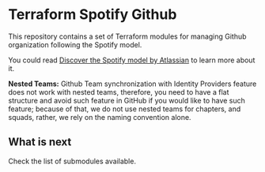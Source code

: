 # Terraform Spotify Github

This repository contains a set of Terraform modules for managing Github
organization following the Spotify model.

You could read [Discover the Spotify model by Atlassian](https://www.atlassian.com/agile/agile-at-scale/spotify)
to learn more about it.

**Nested Teams:** Github Team synchronization with Identity Providers feature
does not work with nested teams, therefore, you need to have a flat structure and
avoid such feature in GitHub if you would like to have such feature; because of
that, we do not use nested teams for chapters, and squads, rather, we rely on
the naming convention alone.

## What is next

Check the list of submodules available.
